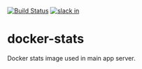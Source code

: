[![Build Status](https://travis-ci.org/3Blades/docker-stats.svg?branch=master)](https://travis-ci.org/3Blades/docker-stats)
[![slack in](https://slack.3blades.io/badge.svg)](https://slack.3blades.io/)

# docker-stats

Docker stats image used in main app server.
